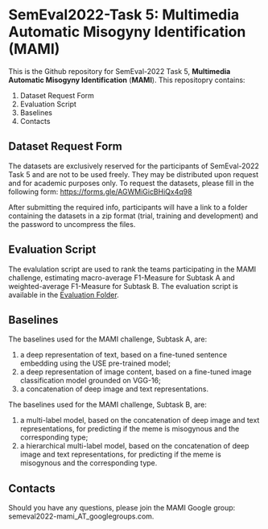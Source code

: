 # SemEval2022-Task 5: Multimedia Automatic Misogyny Identification (MAMI)
This is the Github repository for SemEval-2022 Task 5, **Multimedia Automatic Misogyny Identification** (**MAMI**). This repositopry contains:
1. Dataset Request Form
2. Evaluation Script
3. Baselines
4. Contacts

## Dataset Request Form
The datasets are exclusively reserved for the participants of SemEval-2022 Task 5 and are not to be used freely. They may be distributed upon request and for academic purposes only. To request the datasets, please fill in the following form: https://forms.gle/AGWMiGicBHiQx4q98

After submitting the required info, participants will have  a link to a folder containing the datasets in a zip format (trial, training and development) and the password to uncompress the files.

## Evaluation Script
The evalulation script are used to rank the teams participating in the MAMI challenge, estimating macro-average F1-Measure for Subtask A and weighted-average F1-Measure for Subtask B. The evaluation script is available in the [Evaluation Folder](https://github.com/MIND-Lab/MAMI/tree/main/Evaluation).


## Baselines
The baselines used for the MAMI challenge, Subtask A, are:
1. a deep representation of text, based on a fine-tuned sentence embedding using the USE pre-trained model;
2. a deep representation of image content, based on a fine-tuned image classification model grounded on VGG-16;
3. a concatenation of deep image and text representations.

The baselines used for the MAMI challenge, Subtask B, are:
1. a multi-label model, based on the concatenation of deep image and text representations, for predicting if the meme is misogynous and the corresponding type;
2. a hierarchical multi-label model, based on the concatenation of deep image and text representations, for predicting if the meme is misogynous and the corresponding type.

## Contacts
Should you have any questions, please join the MAMI Google group: semeval2022-mami_AT_googlegroups.com.
